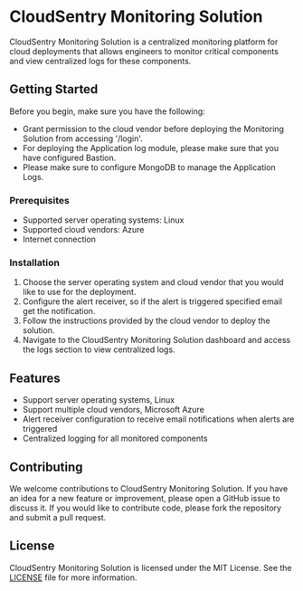
# CloudSentry Monitoring Solution

CloudSentry Monitoring Solution is a centralized monitoring platform for cloud deployments that allows engineers to monitor critical components and view centralized logs for these components.

## Getting Started

Before you begin, make sure you have the following:

-   Grant permission to the cloud vendor before deploying the Monitoring Solution from accessing '/login'.
-   For deploying the Application log module, please make sure that you have configured Bastion.
-   Please make sure to configure MongoDB to manage the Application Logs.

### Prerequisites

-   Supported server operating systems: Linux
-   Supported cloud vendors: Azure
-   Internet connection

### Installation

1.  Choose the server operating system and cloud vendor that you would like to use for the deployment.
2.  Configure the alert receiver, so if the alert is triggered specified email get the notification.
3.  Follow the instructions provided by the cloud vendor to deploy the solution.
4.  Navigate to the CloudSentry Monitoring Solution dashboard and access the logs section to view centralized logs.

## Features

-   Support server operating systems, Linux
-   Support multiple cloud vendors, Microsoft Azure
-   Alert receiver configuration to receive email notifications when alerts are triggered
-   Centralized logging for all monitored components

## Contributing

We welcome contributions to CloudSentry Monitoring Solution. If you have an idea for a new feature or improvement, please open a GitHub issue to discuss it. If you would like to contribute code, please fork the repository and submit a pull request.

## License

CloudSentry Monitoring Solution is licensed under the MIT License. See the [LICENSE](https://github.com/MinuraKariyawasam/CloudSentry/blob/main/LICENSE) file for more information.

